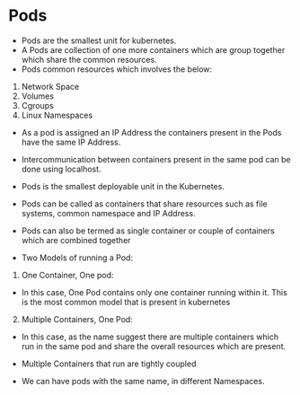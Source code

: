 # Pods

- Pods are the smallest unit for kubernetes.
- A Pods are collection of one more containers which are group together which share the common resources. 
- Pods common resources which involves the below:
1. Network Space
2. Volumes
3. Cgroups
4. Linux Namespaces

-  As a pod is assigned an IP Address the containers present in the Pods have the same IP Address.
- Intercommunication between containers present in the same pod can be done using localhost.
- Pods is the smallest deployable unit in the Kubernetes.
- Pods can be called as containers that share resources such as file systems, common namespace and IP Address.

- Pods can also be termed as single container or couple of containers which are combined together



- Two Models of running a Pod:

1. One Container, One pod:
  - In this case, One Pod contains only one container running within it. This is the most common model that is present in
  kubernetes
  
2. Multiple Containers, One Pod:
  - In this case, as the name suggest there are multiple containers which run in the same pod and share the overall resources which are present.
  - Multiple Containers that run are tightly coupled
  
 
- We can have pods with the same name, in different Namespaces.